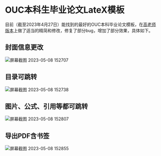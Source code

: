 # OUC本科生毕业论文LateX模板
目前（截至2023年4月27日）能找到的最好的OUC本科毕业论文模板，在[高老师版本](https://github.com/summitgao/OUC-LaTex-bachelor)上做了适当的精简和修改，修复了部分bug，增加了部分效果，具体如下。 

## 封面信息更改
![屏幕截图 2023-05-08 152707](https://user-images.githubusercontent.com/54654343/236763944-e0f85b71-6ed3-430b-b065-b1d909c692f6.png) 

## 目录可跳转
![屏幕截图 2023-05-08 152738](https://user-images.githubusercontent.com/54654343/236763953-b95e1a9c-f304-44a0-8d40-63fcb650a3d7.png) 

## 图片、公式、引用等都可跳转
![屏幕截图 2023-05-08 152807](https://user-images.githubusercontent.com/54654343/236763958-8ec118a0-f74c-4ba6-90f4-7bb017d4d53a.png) 

## 导出PDF含书签
![屏幕截图 2023-05-08 152855](https://user-images.githubusercontent.com/54654343/236763962-2e0a50e7-f555-4bfd-8306-0aa5418bf8ff.png)
